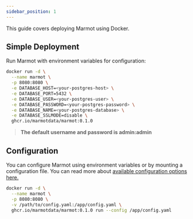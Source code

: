 ```yaml
---
sidebar_position: 1
---
```


This guide covers deploying Marmot using Docker.

## Simple Deployment

Run Marmot with environment variables for configuration:

```bash
docker run -d \
  --name marmot \
  -p 8080:8080 \
  -e DATABASE_HOST=<your-postgres-host> \
  -e DATABASE_PORT=5432 \
  -e DATABASE_USER=<your-postgres-user> \
  -e DATABASE_PASSWORD=<your-postgres-password> \
  -e DATABASE_NAME=<your-postgres-database> \
  -e DATABASE_SSLMODE=disable \
  ghcr.io/marmotdata/marmot:0.1.0
```

> __The default username and password is admin:admin__

## Configuration

You can configure Marmot using environment variables or by mounting a configuration file. You can read more about [available configuration options here.](/docs/configure)

```bash
docker run -d \
  --name marmot \
  -p 8080:8080 \
  -v /path/to/config.yaml:/app/config.yaml \
  ghcr.io/marmotdata/marmot:0.1.0 run --config /app/config.yaml
```
